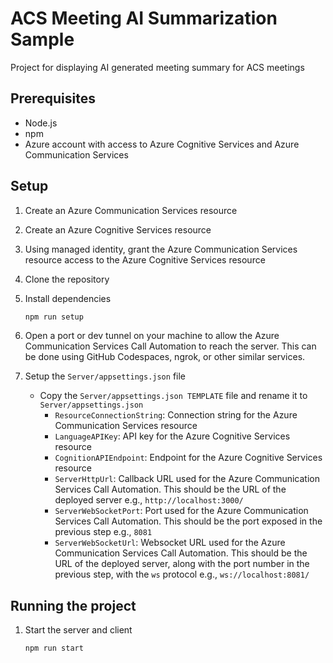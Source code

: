 # ACS Meeting AI Summarization Sample

Project for displaying AI generated meeting summary for ACS meetings

## Prerequisites

- Node.js
- npm
- Azure account with access to Azure Cognitive Services and Azure Communication Services

## Setup

1. Create an Azure Communication Services resource
1. Create an Azure Cognitive Services resource
1. Using managed identity, grant the Azure Communication Services resource access to the Azure Cognitive Services resource
1. Clone the repository
1. Install dependencies

   ```bash
   npm run setup
   ```

1. Open a port or dev tunnel on your machine to allow the Azure Communication Services Call Automation to reach the server. This can be done using GitHub Codespaces, ngrok, or other similar services.

1. Setup the `Server/appsettings.json` file

   - Copy the `Server/appsettings.json TEMPLATE` file and rename it to `Server/appsettings.json`
      - `ResourceConnectionString`: Connection string for the Azure Communication Services resource
      - `LanguageAPIKey`: API key for the Azure Cognitive Services resource
      - `CognitionAPIEndpoint`: Endpoint for the Azure Cognitive Services resource
      - `ServerHttpUrl`: Callback URL used for the Azure Communication Services Call Automation. This should be the URL of the deployed server e.g., `http://localhost:3000/`
      - `ServerWebSocketPort`: Port used for the Azure Communication Services Call Automation. This should be the port exposed in the previous step e.g., `8081`
      - `ServerWebSocketUrl`: Websocket URL used for the Azure Communication Services Call Automation. This should be the URL of the deployed server, along with the port number in the previous step, with the `ws` protocol e.g., `ws://localhost:8081/`

## Running the project

1. Start the server and client

   ```bash
   npm run start
   ```
